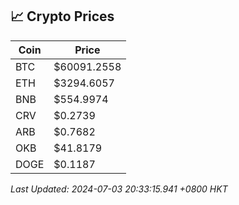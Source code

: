 ## 📈 Crypto Prices

| Coin | Price |
| ---- | ----- |
| BTC | $60091.2558 |
| ETH | $3294.6057 |
| BNB | $554.9974 |
| CRV | $0.2739 |
| ARB | $0.7682 |
| OKB | $41.8179 |
| DOGE | $0.1187 |

_Last Updated: 2024-07-03 20:33:15.941 +0800 HKT_